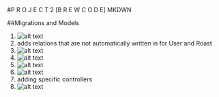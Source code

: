 #P R O J E C T 2 [B R E W C O D E] MKDWN

##Migrations and Models
1. ![alt text](https://i.imgur.com/SBx7dg1.png)
2. adds relations that are not automatically written in for User and Roast
3. ![alt text](https://i.imgur.com/xagJlTe.png)
4. ![alt text](https://i.imgur.com/gdygURL.png)
5. ![alt text](https://i.imgur.com/Sad0bWd.png)
6. ![alt text](https://i.imgur.com/ObrLUeg.png)
7. adding specific controllers
8. ![alt text](https://i.imgur.com/QS9gqTs.png)
